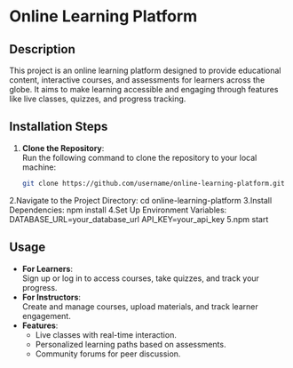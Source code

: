 # Online Learning Platform

## Description
This project is an online learning platform designed to provide educational content, interactive courses, and assessments for learners across the globe. It aims to make learning accessible and engaging through features like live classes, quizzes, and progress tracking.

## Installation Steps
1. **Clone the Repository**:  
   Run the following command to clone the repository to your local machine:  
   ```bash
   git clone https://github.com/username/online-learning-platform.git
2.Navigate to the Project Directory:
cd online-learning-platform
3.Install Dependencies:
npm install
4.Set Up Environment Variables:
DATABASE_URL=your_database_url
API_KEY=your_api_key
5.npm start

## Usage
- **For Learners**:  
  Sign up or log in to access courses, take quizzes, and track your progress.
- **For Instructors**:  
  Create and manage courses, upload materials, and track learner engagement.
- **Features**:  
  - Live classes with real-time interaction.
  - Personalized learning paths based on assessments.
  - Community forums for peer discussion.

